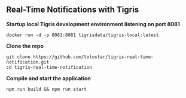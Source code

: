## Real-Time Notifications with Tigris

**Startup local Tigris development environment listening on port 8081**
```
docker run -d -p 8081:8081 tigrisdata/tigris-local:latest
```

**Clone the repo**
```
git clone https://github.com/tolustar/tigris-real-time-notification.git
cd tigris-real-time-notification
```

**Compile and start the application**
```
npm run build && npm run start 
```